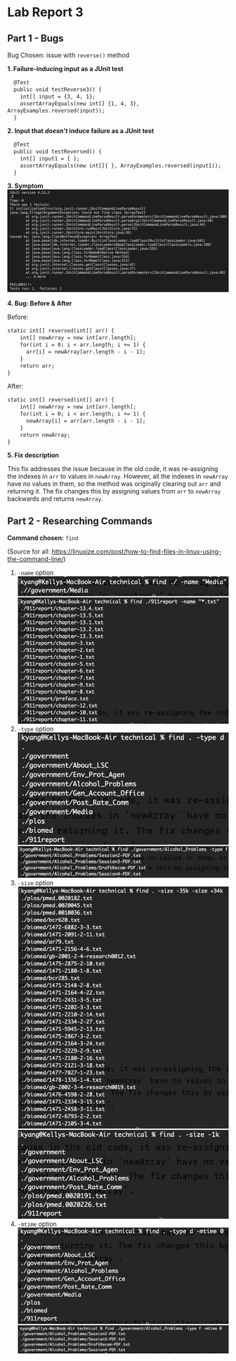 # Lab Report 3
## Part 1 - Bugs
Bug Chosen: issue with `reverse()` method

**1. Failure-inducing input as a JUnit test**
```
  @Test
  public void testReverse3() {
    int[] input = {3, 4, 1};
    assertArrayEquals(new int[] {1, 4, 3}, ArrayExamples.reversed(input));
  }
```
**2. Input that *doesn't* induce failure as a JUnit test**
```
  @Test
  public void testReversed() {
    int[] input1 = { };
    assertArrayEquals(new int[]{ }, ArrayExamples.reversed(input1));
  }
```
**3. Symptom**
![Bug symptom](lab3Images/lab3JUnit.png)

**4. Bug: Before & After**

  Before:
  ```
  static int[] reversed(int[] arr) {
      int[] newArray = new int[arr.length];
      for(int i = 0; i < arr.length; i += 1) {
        arr[i] = newArray[arr.length - i - 1];
      }
      return arr;
  }
  ```
  After:
  ```
  static int[] reversed(int[] arr) {
      int[] newArray = new int[arr.length];
      for(int i = 0; i < arr.length; i += 1) {
        newArray[i] = arr[arr.length - i - 1];
      }
      return newArray;
  }
  ```
**5. Fix description**

This fix addresses the issue because in the old code, it was re-assigning the indexes in `arr` to values in `newArray`. However, all the indexes in `newArray` have no values in them, so the method was originally clearing out `arr` and returning it. The fix changes this by assigning values from `arr` to `newArray` backwards and returns `newArray`. 

## Part 2 - Researching Commands
**Command chosen:** `find`

(Source for all: https://linuxize.com/post/how-to-find-files-in-linux-using-the-command-line/)
1. `-name` option
   ![find with -name 1](lab3Images/findName1.png)
   ![find with -name 2](lab3Images/findName2.png)
3. `-type` option
   ![find with -type 1](lab3Images/findType1.png)
   ![find with -type 2](lab3Images/findType2.png)
5. `-size` option
   ![find with -size 1](lab3Images/findSize1.png)
   ![find with -size 2](lab3Images/findSize2.png)
7. `-mtime` option
   ![find with -mtime 1](lab3Images/findM1.png)
   ![find with -mtime 2](lab3Images/findM2.png)
